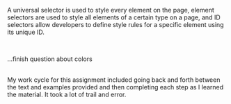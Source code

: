 <p>A universal selector is used to style every element on the page, element selectors are used to style all elements of a certain type on a page, and ID selectors allow developers to define style rules for a specific element using its unique ID.</p>
<br>
<p>
...finish question about colors
</p>
<br>
My work cycle for this assignment included going back and forth between the text and examples provided and then completing each step as I learned the material. It took a lot of trail and error.
